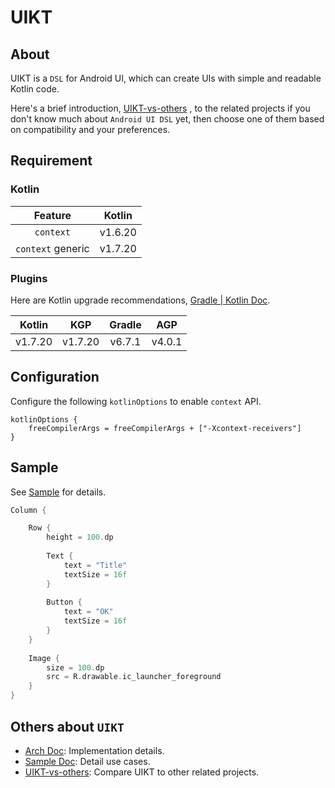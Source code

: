 # UIKT

## About

UIKT is a `DSL` for Android UI, which can create UIs with simple and readable Kotlin code.

Here's a brief introduction, [UIKT-vs-others](UIKT-vs-others.md) , to the related projects if you don't know much about `Android UI DSL` yet, 
then choose one of them based on compatibility and your preferences.

## Requirement

### Kotlin

|      Feature      | Kotlin  |
|:-----------------:|:-------:|
|     `context`     | v1.6.20 |
| `context` generic | v1.7.20 |

### Plugins

Here are Kotlin upgrade recommendations, [Gradle | Kotlin Doc](https://kotlinlang.org/docs/gradle-configure-project.html).

| Kotlin  | KGP     | Gradle |  AGP   |
|:-------:|---------|:------:|:------:|
| v1.7.20 | v1.7.20 | v6.7.1 | v4.0.1 |

## Configuration

Configure the following `kotlinOptions` to enable `context` API.

```
kotlinOptions {
    freeCompilerArgs = freeCompilerArgs + ["-Xcontext-receivers"]
}
```

## Sample
See [Sample](./Sample.md) for details.
```kotlin
Column {

    Row {
        height = 100.dp
        
        Text {
            text = "Title"
            textSize = 16f
        }
        
        Button {
            text = "OK"
            textSize = 16f
        }
    }
    
    Image {
        size = 100.dp
        src = R.drawable.ic_launcher_foreground
    }
}
```
## Others about `UIKT`

- [Arch Doc](./Arch.md): Implementation details.
- [Sample Doc](./Sample.md): Detail use cases.
- [UIKT-vs-others](./UIKT-vs-others-ch.md): Compare UIKT to other related projects.